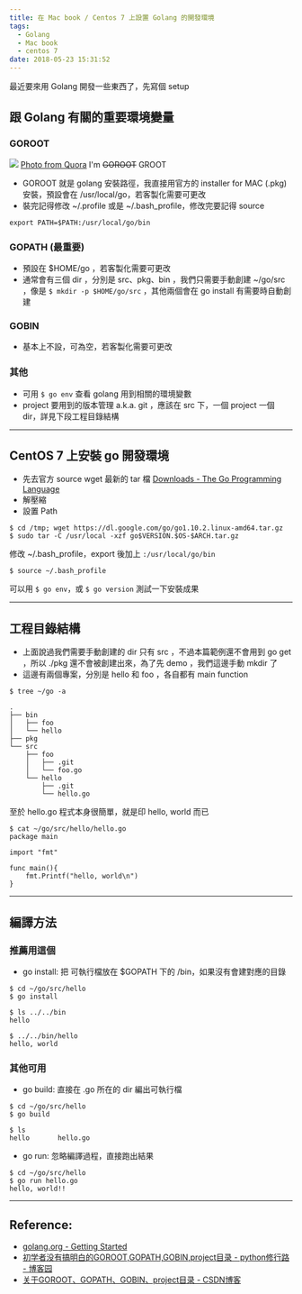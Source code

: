 ```yaml
---
title: 在 Mac book / Centos 7 上設置 Golang 的開發環境
tags:
  - Golang
  - Mac book
  - centos 7
date: 2018-05-23 15:31:52
---
```



最近要來用 Golang 開發一些東西了，先寫個 setup

## 跟 Golang 有關的重要環境變量

### GOROOT

![](https://qph.fs.quoracdn.net/main-qimg-9226c86887a176e77eb32e4db96f628e)
[Photo from Quora](https://www.quora.com/What-was-the-significance-of-Groot-saying-We-are-Groot-near-the-end-of-the-movie-when-all-through-he-is-only-capable-of-saying-I-am-Groot) I'm ~~GOROOT~~ GROOT

- GOROOT 就是 golang 安裝路徑，我直接用官方的 installer for MAC (.pkg) 安裝，預設會在 /usr/local/go，若客製化需要可更改
- 裝完記得修改 ~/.profile 或是 ~/.bash_profile，修改完要記得 source
```
export PATH=$PATH:/usr/local/go/bin
```

### GOPATH (最重要)
- 預設在 $HOME/go ，若客製化需要可更改
- 通常會有三個 dir ，分別是 src、pkg、bin ，我們只需要手動創建 ~/go/src ，像是 `$ mkdir -p $HOME/go/src` ，其他兩個會在 go install 有需要時自動創建

### GOBIN
- 基本上不設，可為空，若客製化需要可更改

### 其他
- 可用 `$ go env` 查看 golang 用到相關的環境變數
- project 要用到的版本管理 a.k.a. git ，應該在 src 下，一個 project 一個 dir，詳見下段工程目錄結構

---

## CentOS 7  上安裝 go 開發環境

- 先去官方 source wget 最新的 tar 檔 [Downloads - The Go Programming Language](https://golang.org/dl/)
- 解壓縮
- 設置 Path
```
$ cd /tmp; wget https://dl.google.com/go/go1.10.2.linux-amd64.tar.gz
$ sudo tar -C /usr/local -xzf go$VERSION.$OS-$ARCH.tar.gz
```

修改 ~/.bash_profile，export 後加上 `:/usr/local/go/bin`
```
$ source ~/.bash_profile
```

可以用 `$ go env`，或 `$ go version` 測試一下安裝成果


---

## 工程目錄結構

- 上面說過我們需要手動創建的 dir 只有 src ，不過本篇範例還不會用到 go get ，所以 ./pkg 還不會被創建出來，為了先 demo ，我們這邊手動 mkdir 了
- 這邊有兩個專案，分別是 hello 和 foo ，各自都有 main function

```
$ tree ~/go -a

.
├── bin
│   ├── foo
│   └── hello
├── pkg
└── src
    ├── foo
    │   ├── .git
    │   └── foo.go
    └── hello
        ├── .git
        └── hello.go
```

至於 hello.go 程式本身很簡單，就是印 hello, world 而已
```
$ cat ~/go/src/hello/hello.go 
package main

import "fmt"

func main(){
	fmt.Printf("hello, world\n")
}
```

---

## 編譯方法

### 推薦用這個

- go install: 把 可執行檔放在 $GOPATH 下的 /bin，如果沒有會建對應的目錄
```
$ cd ~/go/src/hello
$ go install

$ ls ../../bin
hello

$ ../../bin/hello 
hello, world
```

### 其他可用

- go build: 直接在 .go 所在的 dir 編出可執行檔
```
$ cd ~/go/src/hello
$ go build

$ ls
hello		hello.go
```

- go run: 忽略編譯過程，直接跑出結果
```
$ cd ~/go/src/hello
$ go run hello.go
hello, world!!
```

---

## Reference:
- [golang.org - Getting Started](https://golang.org/doc/install) 
- [初学者没有搞明白的GOROOT,GOPATH,GOBIN,project目录 - python修行路 - 博客园](https://www.cnblogs.com/zhaof/p/7906722.html)
- [关于GOROOT、GOPATH、GOBIN、project目录 - CSDN博客](https://blog.csdn.net/Alsmile/article/details/48290223)
